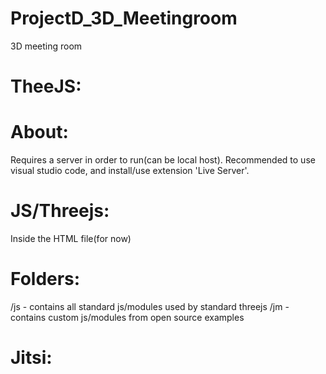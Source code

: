 # ProjectD_3D_Meetingroom
 3D meeting room

# TheeJS:

About:
==========
Requires a server in order to run(can be local host).
Recommended to use visual studio code, and install/use extension 'Live Server'.

JS/Threejs:
==========
Inside the HTML file(for now)

Folders:
===========
/js - contains all standard js/modules used by standard threejs
/jm - contains custom js/modules from open source examples

# Jitsi:
